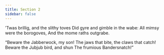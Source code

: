 ```yaml
---
title: Section 2
sidebar: false
---
```


’Twas brillig, and the slithy toves Did gyre and gimble in the wabe: All mimsy were the borogoves, And the mome raths outgrabe.

“Beware the Jabberwock, my son! The jaws that bite, the claws that catch! Beware the Jubjub bird, and shun The frumious Bandersnatch!” 
